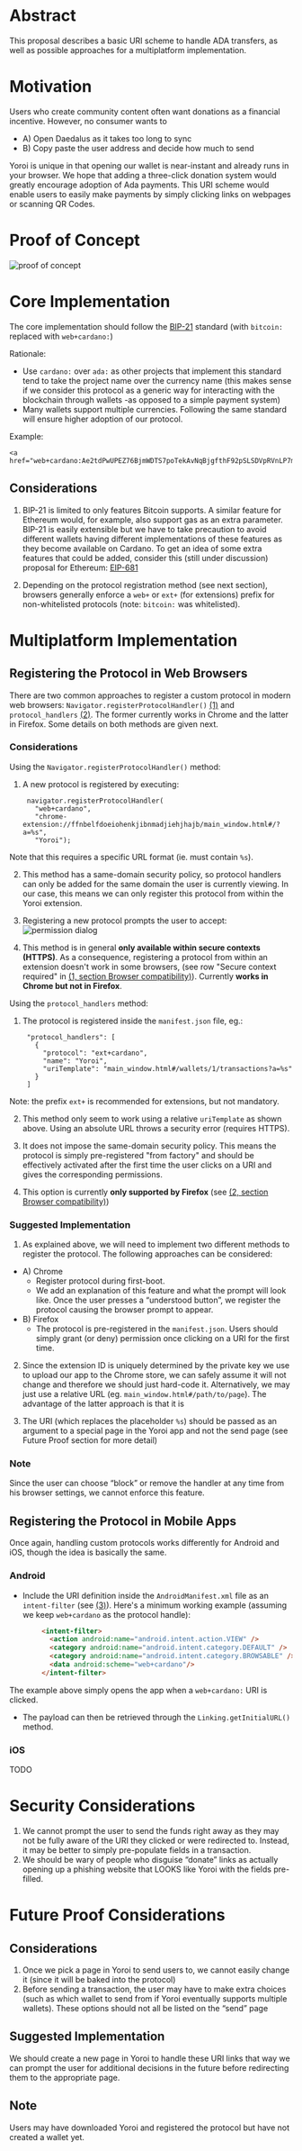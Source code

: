 # Abstract

This proposal describes a basic URI scheme to handle ADA transfers, as well
as possible approaches for a multiplatform implementation.

# Motivation

Users who create community content often want donations as a financial incentive. However, no consumer wants to
- A) Open Daedalus as it takes too long to sync
- B) Copy paste the user address and decide how much to send

Yoroi is unique in that opening our wallet is near-instant and already runs in
your browser. We hope that adding a three-click donation system would greatly
encourage adoption of Ada payments. This URI scheme would enable users to easily
make payments by simply clicking links on webpages or scanning QR Codes.

# Proof of Concept

![proof of concept](../images/image1.gif)

# Core Implementation

The core implementation should follow the [BIP-21](https://github.com/bitcoin/bips/blob/master/bip-0021.mediawiki) standard (with `bitcoin:` replaced with `web+cardano:`)

Rationale:
- Use `cardano:` over `ada:` as other projects that implement this standard tend
to take the project name over the currency name (this makes sense if we consider this protocol as a generic way for interacting with the blockchain through wallets -as opposed to a simple payment system)
- Many wallets support multiple currencies. Following the same standard will ensure higher adoption of our protocol.

Example:
```
<a href="web+cardano:Ae2tdPwUPEZ76BjmWDTS7poTekAvNqBjgfthF92pSLSDVpRVnLP7meaFhVd">Donate</a>
```
## Considerations

1. BIP-21 is limited to only features Bitcoin supports. A similar feature for Ethereum would, for example, also support gas as an extra parameter. BIP-21 is easily extensible but we have to take precaution to avoid different wallets having different implementations of these features as they become available on Cardano. To get an idea of some extra features that could be added, consider this (still under discussion) proposal for Ethereum: [EIP-681](https://eips.ethereum.org/EIPS/eip-681)

2. Depending on the protocol registration method (see next section), browsers generally enforce a `web+` or `ext+` (for extensions) prefix for non-whitelisted protocols (note: `bitcoin:` was whitelisted).

# Multiplatform Implementation

## Registering the Protocol in Web Browsers

There are two common approaches to register a custom protocol in modern web
browsers: `Navigator​.register​Protocol​Handler()` [(1)][1] and `protocol_handlers` [(2)][2]. The former currently works in Chrome and the latter
in Firefox. Some details on both methods are given next.

### Considerations

Using the `Navigator​.register​Protocol​Handler()` method:

1. A new protocol is registered by executing:

        navigator.registerProtocolHandler(
          "web+cardano",
          "chrome-extension://ffnbelfdoeiohenkjibnmadjiehjhajb/main_window.html#/?a=%s",
          "Yoroi");

  Note that this requires a specific URL format (ie. must contain `%s`).

2. This method has a same-domain security policy, so protocol handlers can only be added for the same domain the user is currently viewing.
In our case, this means we can only register this protocol from within the Yoroi extension.

3. Registering a new protocol prompts the user to accept:
  ![permission dialog](../images/image2.png)

4. This method is in general **only available within secure contexts (HTTPS)**.
As a consequence, registering a protocol from within an extension doesn't work
in some browsers, (see row "Secure context required" in [(1, section Browser compatibility)][1]). Currently **works in Chrome but not
in Firefox**.

Using the `protocol_handlers` method:

1. The protocol is registered inside the `manifest.json` file, eg.:

        "protocol_handlers": [
          {
            "protocol": "ext+cardano",
            "name": "Yoroi",
            "uriTemplate": "main_window.html#/wallets/1/transactions?a=%s"
          }
        ]

  Note: the prefix `ext+` is recommended for extensions, but not mandatory.

2. This method only seem to work using a relative `uriTemplate` as shown above. Using an absolute URL throws a security error (requires HTTPS).

3. It does not impose the same-domain security policy. This
means the protocol is simply pre-registered "from factory" and should be effectively activated after the first time the user clicks on a URI and gives the corresponding permissions.

4. This option is currently **only supported by Firefox** (see [(2, section Browser compatibility)][2])

### Suggested Implementation

1. As explained above, we will need to implement two different methods to register
  the protocol. The following approaches can be considered:
  - A) Chrome
    * Register protocol during first-boot.
    * We add an explanation of this feature and what the prompt will look
      like. Once the user presses a “understood button”, we register the
      protocol causing the browser prompt to appear.
  - B) Firefox
    * The protocol is pre-registered in the `manifest.json`.
      Users should simply grant (or deny) permission once clicking on a URI for
      the first time.

2. Since the extension ID is uniquely determined by the private key we use to upload our app to the Chrome store, we can safely assume it will not change and therefore we should just hard-code it. Alternatively, we may just use a relative
URL (eg. `main_window.html#/path/to/page`).
The advantage of the latter approach
is that it is

3. The URI (which replaces the placeholder `%s`) should be passed as an argument to a special page in the Yoroi app and not the send page (see Future Proof section for more detail)

### Note

Since the user can choose “block” or remove the handler at any time from his browser settings, we cannot enforce this feature.

## Registering the Protocol in Mobile Apps

Once again, handling custom protocols works differently for Android and iOS,
though the idea is basically the same.

### Android

- Include the URI definition inside the `AndroidManifest.xml` file as an `intent-filter` (see [(3)](3)). Here's a minimum working example (assuming we keep `web+cardano` as the protocol handle):
```HTML
        <intent-filter>
          <action android:name="android.intent.action.VIEW" />
          <category android:name="android.intent.category.DEFAULT" />
          <category android:name="android.intent.category.BROWSABLE" />
          <data android:scheme="web+cardano"/>
        </intent-filter>
```
The example above simply opens the app when a `web+cardano:` URI is clicked.

- The payload can then be retrieved through the `Linking.getInitialURL()` method.

### iOS

TODO

# Security Considerations

1. We cannot prompt the user to send the funds right away as they may not be fully aware of the URI they clicked or were redirected to. Instead, it may be better to simply pre-populate fields in a transaction.
2. We should be wary of people who disguise “donate” links as actually opening up a phishing website that LOOKS like Yoroi with the fields pre-filled.

# Future Proof Considerations

## Considerations

1. Once we pick a page in Yoroi to send users to, we cannot easily change it (since it will be baked into the protocol)
2. Before sending a transaction, the user may have to make extra choices (such as which wallet to send from if Yoroi eventually supports multiple wallets). These options should not all be listed on the “send” page

## Suggested Implementation
We should create a new page in Yoroi to handle these URI links that way we can prompt the user for additional decisions in the future before redirecting them to the appropriate page.

## Note
Users may have downloaded Yoroi and registered the protocol but have not created a wallet yet.

[1]: https://developer.mozilla.org/en-US/docs/Web/API/Navigator/registerProtocolHandler

[2]: https://developer.mozilla.org/en-US/docs/Mozilla/Add-ons/WebExtensions/manifest.json/protocol_handlers

[3]: https://developer.android.com/training/app-links/deep-linking#adding-filters
